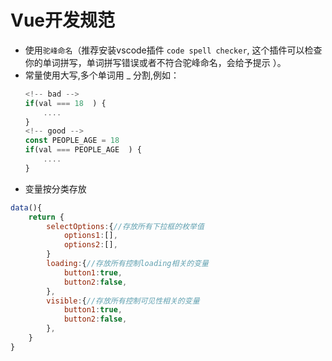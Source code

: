 # Vue开发规范
- 使用`驼峰命名`（推荐安装vscode插件 `code spell checker`, 这个插件可以检查你的单词拼写，单词拼写错误或者不符合驼峰命名，会给予提示 ）。
- 常量使用大写,多个单词用 _ 分割,例如：
  ```js
  <!-- bad -->
  if(val === 18  ) {
      ....
  }
  <!-- good -->
  const PEOPLE_AGE = 18 
  if(val === PEOPLE_AGE  ) {
      ....
  }
  ```
- 变量按分类存放
``` js
data(){
    return {
        selectOptions:{//存放所有下拉框的枚举值
            options1:[],
            options2:[],
        }
        loading:{//存放所有控制loading相关的变量
            button1:true,
            button2:false,
        },
        visible:{//存放所有控制可见性相关的变量
            button1:true,
            button2:false,
        },
    }
}
```  